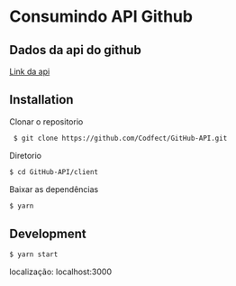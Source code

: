 # Consumindo API Github



## Dados da api do github
[Link da api](https://api.github.com/)

## Installation

Clonar o repositorio

```sh
 $ git clone https://github.com/Codfect/GitHub-API.git
```

Diretorio
```sh
$ cd GitHub-API/client
```
Baixar as dependências 
```sh
$ yarn 
```

## Development

```sh
$ yarn start
```
localização: localhost:3000
